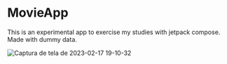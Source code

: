 # MovieApp

This is an experimental app to exercise my studies with jetpack compose. Made with dummy data.

![Captura de tela de 2023-02-17 19-10-32](https://user-images.githubusercontent.com/104589232/219803435-c0826244-26b8-4d75-9078-0ece25149b7f.png)
